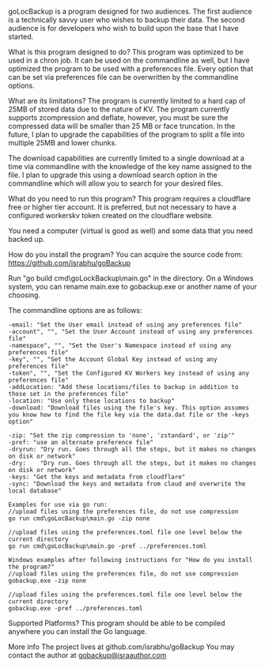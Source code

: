 goLocBackup is a program designed for two audiences. The first audience is a technically savvy user who wishes to backup their data. The second audience is for developers who wish to build upon the base that I have started.

What is this program designed to do?
This program was optimized to be used in a chron job. It can be used on the commandline as well, but I have optimized the program to be used with a preferences file. Every option that can be set via preferences file can be overwritten by the commandline options.

What are its limitations?
The program is currently limited to a hard cap of 25MB of stored data due to the nature of KV. The program currently supports zcompression and deflate, however, you must be sure the compressed data will be smaller than 25 MB or face truncation. In the future, I plan to upgrade the capabilities of the program to split a file into multiple 25MB and lower chunks.

The download capabilities are currently limited to a single download at a time via commandline with the knowledge of the key name assigned to the file. I plan to upgrade this using a download search option in the commandline which will allow you to search for your desired files.

What do you need to run this program?
This program requires a cloudflare free or higher tier account. It is preferred, but not necessary to have a configured workerskv token created on the cloudflare website.

You need a computer (virtual is good as well) and some data that you need backed up.

How do you install the program?
You can acquire the source code from: https://github.com/israbhu/goBackup

Run "go build cmd\goLockBackup\main.go" in the directory. On a Windows system, you can rename main.exe to gobackup.exe or another name of your choosing.

The commandline options are as follows:

	-email: "Set the User email instead of using any preferences file"
	-account", "", "Set the User Account instead of using any preferences file"
	-namespace", "", "Set the User's Namespace instead of using any preferences file"
	-key", "", "Set the Account Global Key instead of using any preferences file"
	-token", "", "Set the Configured KV Workers key instead of using any preferences file"
	-addLocation: "Add these locations/files to backup in addition to those set in the preferences file"
	-location: "Use only these locations to backup"
	-download: "Download files using the file's key. This option assumes you know how to find the file key via the data.dat file or the -keys option"

	-zip: "Set the zip compression to 'none', 'zstandard', or 'zip'"
	-pref: "use an alternate preference file"
	-dryrun: "Dry run. Goes through all the steps, but it makes no changes on disk or network"
	-dry:    "Dry run. Goes through all the steps, but it makes no changes on disk or network"
	-keys: "Get the keys and metadata from cloudflare"
	-sync: "Download the keys and metadata from cloud and overwrite the local database"

    Examples for use via go run:
    //upload files using the preferences file, do not use compression
    go run cmd\goLocBackup\main.go -zip none

    //upload files using the preferences.toml file one level below the current directory
    go run cmd\goLocBackup\main.go -pref ../preferences.toml

    Windows examples after following instructions for "How do you install the program?"
    //upload files using the preferences file, do not use compression
    gobackup.exe -zip none

    //upload files using the preferences.toml file one level below the current directory
    gobackup.exe -pref ../preferences.toml

Supported Platforms?
This program should be able to be compiled anywhere you can install the Go language.

More info
The project lives at github.com/israbhu/goBackup
You may contact the author at gobackup@israauthor.com